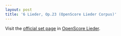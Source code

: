 ```yaml
---
layout: post
title: '6 Lieder, Op.23 (OpenScore Lieder Corpus)'
---
```


Visit the [official set page] in [OpenScore Lieder].

[official set page]: https://musescore.com/openscore-lieder-corpus/sets/5097034
[OpenScore Lieder]: https://musescore.com/openscore-lieder-corpus

